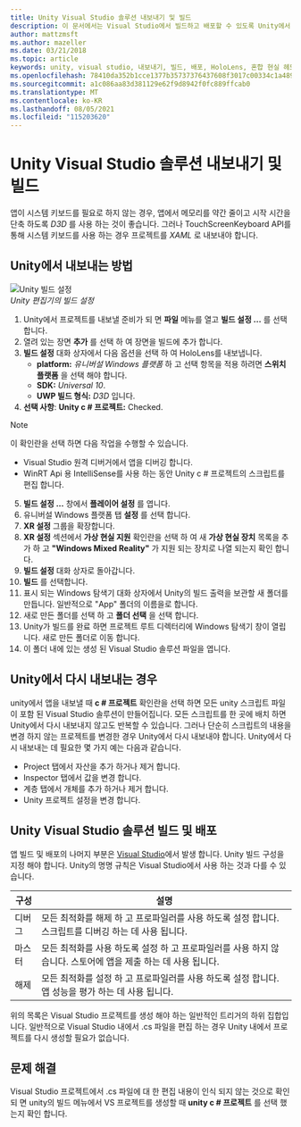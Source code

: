 ```yaml
---
title: Unity Visual Studio 솔루션 내보내기 및 빌드
description: 이 문서에서는 Visual Studio에서 빌드하고 배포할 수 있도록 Unity에서 혼합 현실 프로젝트를 내보내는 방법을 간략하게 설명 합니다.
author: mattzmsft
ms.author: mazeller
ms.date: 03/21/2018
ms.topic: article
keywords: unity, visual studio, 내보내기, 빌드, 배포, HoloLens, 혼합 현실 헤드셋, windows mixed reality 헤드셋, 가상 현실 헤드셋, UWP, 배포
ms.openlocfilehash: 78410da352b1cce1377b35737376437608f3017c00334c1a489ede26d5170d2d
ms.sourcegitcommit: a1c086aa83d381129e62f9d8942f0fc889ffcab0
ms.translationtype: MT
ms.contentlocale: ko-KR
ms.lasthandoff: 08/05/2021
ms.locfileid: "115203620"
---
```

# <a name="exporting-and-building-a-unity-visual-studio-solution"></a>Unity Visual Studio 솔루션 내보내기 및 빌드

앱이 시스템 키보드를 필요로 하지 않는 경우, 앱에서 메모리를 약간 줄이고 시작 시간을 단축 하도록 *D3D* 를 사용 하는 것이 좋습니다. 그러나 TouchScreenKeyboard API를 통해 시스템 키보드를 사용 하는 경우 프로젝트를 *XAML* 로 내보내야 합니다.

## <a name="how-to-export-from-unity"></a>Unity에서 내보내는 방법

![Unity 빌드 설정](images/unitybuildsettings-300px.png)<br>
*Unity 편집기의 빌드 설정*

1. Unity에서 프로젝트를 내보낼 준비가 되 면 **파일** 메뉴를 열고 **빌드 설정 ...** 를 선택 합니다.
2. 열려 있는 장면 **추가** 를 선택 하 여 장면을 빌드에 추가 합니다.
3. **빌드 설정** 대화 상자에서 다음 옵션을 선택 하 여 HoloLens를 내보냅니다.
   * **platform:** *유니버설 Windows 플랫폼* 하 고 선택 항목을 적용 하려면 **스위치 플랫폼** 을 선택 해야 합니다.
   * **SDK:** *Universal 10*.
   * **UWP 빌드 형식:** *D3D* 입니다.
4. **선택 사항**: **Unity c # 프로젝트:** Checked.

>[!NOTE]
>이 확인란을 선택 하면 다음 작업을 수행할 수 있습니다.
>* Visual Studio 원격 디버거에서 앱을 디버깅 합니다.
>* WinRT Api 용 IntelliSense를 사용 하는 동안 Unity c # 프로젝트의 스크립트를 편집 합니다.

5. **빌드 설정 ...** 창에서 **플레이어 설정** 를 엽니다.
6. 유니버설 Windows 플랫폼 탭 **설정** 를 선택 합니다.
7. **XR 설정** 그룹을 확장합니다.
8. **XR 설정** 섹션에서 **가상 현실 지원** 확인란을 선택 하 여 새 **가상 현실 장치** 목록을 추가 하 고 **"Windows Mixed Reality"** 가 지원 되는 장치로 나열 되는지 확인 합니다.
9. **빌드 설정** 대화 상자로 돌아갑니다.
10. **빌드** 를 선택합니다.
11. 표시 되는 Windows 탐색기 대화 상자에서 Unity의 빌드 출력을 보관할 새 폴더를 만듭니다. 일반적으로 "App" 폴더의 이름을로 합니다.
12. 새로 만든 폴더를 선택 하 고 **폴더 선택** 을 선택 합니다.
13. Unity가 빌드를 완료 하면 프로젝트 루트 디렉터리에 Windows 탐색기 창이 열립니다. 새로 만든 폴더로 이동 합니다.
14. 이 폴더 내에 있는 생성 된 Visual Studio 솔루션 파일을 엽니다.

## <a name="when-to-re-export-from-unity"></a>Unity에서 다시 내보내는 경우

unity에서 앱을 내보낼 때 **c # 프로젝트** 확인란을 선택 하면 모든 unity 스크립트 파일이 포함 된 Visual Studio 솔루션이 만들어집니다. 모든 스크립트를 한 곳에 배치 하면 Unity에서 다시 내보내지 않고도 반복할 수 있습니다. 그러나 단순히 스크립트의 내용을 변경 하지 않는 프로젝트를 변경한 경우 Unity에서 다시 내보내야 합니다. Unity에서 다시 내보내는 데 필요한 몇 가지 예는 다음과 같습니다.
* Project 탭에서 자산을 추가 하거나 제거 합니다.
* Inspector 탭에서 값을 변경 합니다.
* 계층 탭에서 개체를 추가 하거나 제거 합니다.
* Unity 프로젝트 설정을 변경 합니다.

## <a name="building-and-deploying-a-unity-visual-studio-solution"></a>Unity Visual Studio 솔루션 빌드 및 배포

앱 빌드 및 배포의 나머지 부분은 [Visual Studio](../platform-capabilities-and-apis/using-visual-studio.md)에서 발생 합니다. Unity 빌드 구성을 지정 해야 합니다. Unity의 명명 규칙은 Visual Studio에서 사용 하는 것과 다를 수 있습니다.

|  구성  |  설명 | 
|----------|----------|
|  디버그  |  모든 최적화를 해제 하 고 프로파일러를 사용 하도록 설정 합니다. 스크립트를 디버깅 하는 데 사용 됩니다. | 
|  마스터  |  모든 최적화를 사용 하도록 설정 하 고 프로파일러를 사용 하지 않습니다. 스토어에 앱을 제출 하는 데 사용 됩니다. | 
|  해제  |  모든 최적화를 설정 하 고 프로파일러를 사용 하도록 설정 합니다. 앱 성능을 평가 하는 데 사용 됩니다. | 

위의 목록은 Visual Studio 프로젝트를 생성 해야 하는 일반적인 트리거의 하위 집합입니다. 일반적으로 Visual Studio 내에서 .cs 파일을 편집 하는 경우 Unity 내에서 프로젝트를 다시 생성할 필요가 없습니다.

## <a name="troubleshooting"></a>문제 해결

Visual Studio 프로젝트에서 .cs 파일에 대 한 편집 내용이 인식 되지 않는 것으로 확인 되 면 unity의 빌드 메뉴에서 VS 프로젝트를 생성할 때 **unity c # 프로젝트** 를 선택 했는지 확인 합니다.
